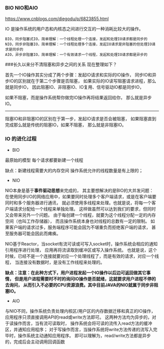 ### BIO NIO和AIO

https://www.cnblogs.com/diegodu/p/6823855.html

IO 是操作系统的用户态和内核态之间进行交互的一种消耗比较大的操作。

    BIO，同步阻塞式IO，简单理解：一个线程处理一个连接，发起和处理IO请求都是同步的
    NIO，同步非阻塞IO，简单理解：一个线程处理多个连接，发起IO请求是非阻塞的但处理IO请求是同步的
    AIO，异步非阻塞IO，简单理解：一个有效请求一个线程，发起和处理IO请求都是异步的


###长久以来分不清阻塞和异步之间的关系 现在整理如下？

首先一个IO操作其实分成了两个步骤：发起IO请求和实际的IO操作，
同步IO和异步IO的区别就在于第二个步骤是否阻塞，
如果实际的IO读写阻塞请求进程，那么就是同步IO，
因此阻塞IO、非阻塞IO、IO复用、信号驱动IO都是同步IO，

如果不阻塞，而是操作系统帮你做完IO操作再将结果返回给你，
那么就是异步IO。

------

阻塞IO和非阻塞IO的区别在于第一步，发起IO请求是否会被阻塞，
如果阻塞直到完成那么就是传统的阻塞IO，如果不阻塞，
那么就是非阻塞IO。

### IO 的进化过程

* BIO

最原始的模型 每个请求都要新建一个线程

缺点：新建线程需要大的内存空间  操作系统允许的线程数量是有上限的；

* NIO

NIO本身是基于**事件驱动思想**来完成的，
其主要想解决的是BIO的大并发问题： 在使用同步I/O的网络应用中，如果要同时处理多个客户端请求，或是在客户端要同时和多个服务器进行通讯，
就必须使用多线程来处理。也就是说，将每一个客户端请求分配给一个线程来单独处理。
这样做虽然可以达到我们的要求，但同时又会带来另外一个问题。
由于每创建一个线程，就要为这个线程分配一定的内存空间（也叫工作存储器），
而且操作系统本身也对线程的总数有一定的限制。
如果客户端的请求过多，服务端程序可能会因为不堪重负而拒绝客户端的请求，
甚至服务器可能会因此而瘫痪。

NIO基于Reactor，当socket有流可读或可写入socket时，操作系统会相应的通知引用程序进行处理，
应用再将流读取到缓冲区或写入操作系统。 
也就是说，这个时候，已经不是一个连接就要对应一个处理线程了，而是有效的请求，对应一个线程，
当连接没有数据时，是没有工作线程来处理的。

**缺点：注意：在此种方式下，用户进程发起一个IO操作以后边可返回做其它事情，
但是用户进程需要时不时的询问IO操作是否就绪，这就要求用户进程不停的去询问，
从而引入不必要的CPU资源浪费。其中目前JAVA的NIO就属于同步非阻塞IO。**

* AIO 

与NIO不同，操作系统负责处理内核区/用户区的内存数据迁移和真正的IO操作，
应用程序只须直接调用API的read或write方法即可。
这两种方法均为异步的，对于读操作而言，当有流可读取时，
操作系统会将可读的流传入read方法的缓冲区，并通知应用程序；
对于写操作而言，当操作系统将write方法传递的流写入完毕时，操作系统主动通知应用程序。 
即可以理解为，read/write方法都是异步的，完成后会主动调用回调函数
